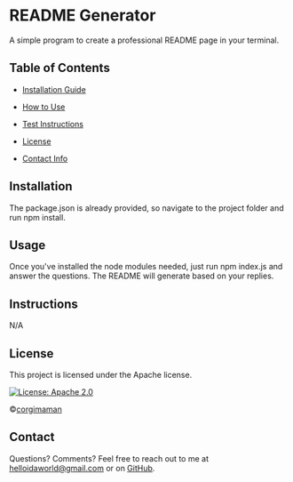 # README Generator

A simple program to create a professional README page in your terminal.

## Table of Contents
* [Installation Guide](#Installation)
* [How to Use](#Usage)

* [Test Instructions](#Instructions)
* [License](#License)
* [Contact Info](#Contact)

## Installation
The package.json is already provided, so navigate to the project folder and run npm install.

## Usage
Once you've installed the node modules needed, just run npm index.js and answer the questions. The README will generate based on your replies.



## Instructions
N/A

## License
This project is licensed under the Apache license.

[![License: Apache 2.0](https://img.shields.io/badge/License-Apache%202.0-blue.svg)](https://opensource.org/licenses/Apache-2.0)

©[corgimaman](https://github.com/corgimaman)

## Contact
Questions? Comments? Feel free to reach out to me at helloidaworld@gmail.com or on [GitHub](https://github.com/corgimaman).
